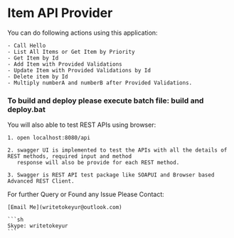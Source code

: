 # Item API Provider

You can do following actions using this application:

    - Call Hello
    - List All Items or Get Item by Priority
    - Get Item by Id
    - Add Item with Provided Validations
    - Update Item with Provided Validations by Id
    - Delete item by Id
    - Multiply numberA and numberB after Provided Validations.

### To build and deploy please execute batch file: build and deploy.bat

You will also able to test REST APIs using browser:

    1. open localhost:8080/api

    2. swagger UI is implemented to test the APIs with all the details of REST methods, required input and method
       response will also be provide for each REST method.

    3. Swagger is REST API test package like SOAPUI and Browser based Advanced REST Client.

For further Query or Found any Issue Please Contact:

    [Email Me](writetokeyur@outlook.com)

    ```sh
    Skype: writetokeyur
    ```
